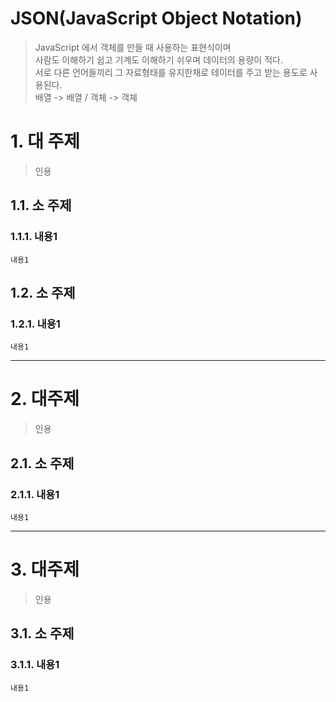 JSON(JavaScript Object Notation)
=======================
> JavaScript 에서 객체를 만들 때 사용하는 표현식이며  
> 사람도 이해하기 쉽고 기계도 이해하기 쉬우며 데이터의 용량이 적다.  
> 서로 다른 언어들끼리 그 자료형태를 유지한채로 테이터를 주고 받는 용도로 사용된다.  
> 배열 -> 배열 / 객체 -> 객체

# 1. 대 주제
> 인용
## 1.1. 소 주제
### 1.1.1. 내용1
```
내용1
```
## 1.2. 소 주제
### 1.2.1. 내용1
```
내용1
```

***
# 2. 대주제
> 인용
## 2.1. 소 주제
### 2.1.1. 내용1
```
내용1
```   

***
# 3. 대주제
> 인용
## 3.1. 소 주제
### 3.1.1. 내용1
```
내용1
```
